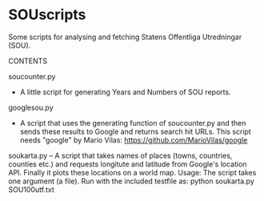 # SOUscripts
Some scripts for analysing and fetching Statens Offentliga Utredningar (SOU). 

CONTENTS

soucounter.py 
- A little script for generating Years and Numbers of SOU reports. 

googlesou.py
- A script that uses the generating function of soucounter.py and then sends these results to Google and returns search hit URLs. This script needs "google" by Mario Vilas: https://github.com/MarioVilas/google

soukarta.py
– A script that takes names of places (towns, countries, counties etc.) and requests longitute and latitude from Google's location API. Finally it plots these locations on a world map. 
Usage: The script takes one argument (a file). Run with the included testfile as: 
    python soukarta.py SOU100utf.txt